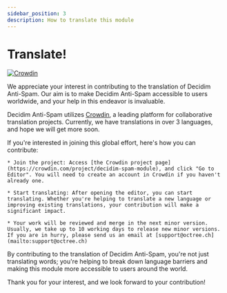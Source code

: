 ```yaml
---
sidebar_position: 3
description: How to translate this module
---
```


# Translate!
[![Crowdin](https://badges.crowdin.net/decidim-spam-module/localized.svg)](https://crowdin.com/project/decidim-spam-module)

We appreciate your interest in contributing to the translation of Decidim Anti-Spam. Our aim is to make Decidim Anti-Spam accessible to users worldwide, and your help in this endeavor is invaluable.

Decidim Anti-Spam utilizes [Crowdin](https://crowdin.com/project/decidim-spam-module), a leading platform for collaborative translation projects. Currently, we have translations in over 3 languages, and hope we will get more soon.

If you're interested in joining this global effort, here's how you can contribute:

    * Join the project: Access [the Crowdin project page](https://crowdin.com/project/decidim-spam-module), and click "Go to Editor". You will need to create an account in Crowdin if you haven't already one.

    * Start translating: After opening the editor, you can start translating. Whether you're helping to translate a new language or improving existing translations, your contribution will make a significant impact.

    * Your work will be reviewed and merge in the next minor version. Usually, we take up to 10 working days to release new minor versions. If you are in hurry, please send us an email at [support@octree.ch](mailto:support@octree.ch)

By contributing to the translation of Decidim Anti-Spam, you're not just translating words; you're helping to break down language barriers and making this module more accessible to users around the world.

Thank you for your interest, and we look forward to your contribution!
